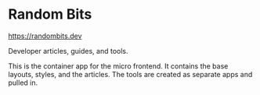 # Random Bits

https://randombits.dev

Developer articles, guides, and tools.

This is the container app for the micro frontend.
It contains the base layouts, styles, and the articles. The tools are created as separate apps and pulled in.